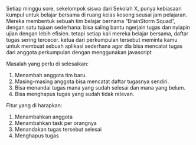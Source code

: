 Setiap minggu sore, sekelompok siswa dari Sekolah X, punya kebiasaan kumpul untuk belajar bersama di ruang kelas kosong seusai jam pelajaran. Mereka membentuk sebuah tim belajar bernama “BrainStorm Squad”, dengan satu tujuan sederhana: bisa saling bantu ngerjain tugas dan nyiapin ujian dengan lebih efisien. tetapi setiap kali mereka belajar bersama, daftar tugas sering tercecer.
ketua dari perkumpulan tersebut meminta kamu untuk membuat sebuah aplikasi sederhana agar dia bisa mencatat tugas dari anggota perkumpulan dengan menggunakan javascript

Masalah yang perlu di selesaikan:
1. Menambah anggota tim baru.
2. Masing-masing anggota bisa mencatat daftar tugasnya sendiri.
3. Bisa menandai tugas mana yang sudah selesai dan mana yang belum.
4. Bisa menghapus tugas yang sudah tidak relevan.

Fitur yang di harapkan:
1. Menambahkan anggota
2. Menambahkan task per orangnya
3. Menandakan tugas tersebut selesai
4. Menghapus tugas